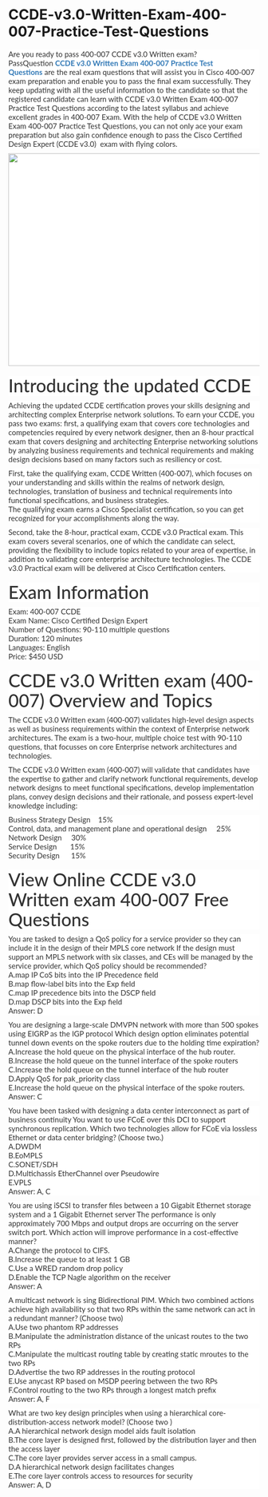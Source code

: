 # CCDE-v3.0-Written-Exam-400-007-Practice-Test-Questions
<p>
	<p style="box-sizing:border-box;margin-top:0px;margin-bottom:10px;color:#333333;font-family:Lato;font-size:15px;white-space:normal;background-color:#FFFFFF;">
		Are you ready to pass 400-007 CCDE v3.0 Written exam? PassQuestion&nbsp;<span style="box-sizing:border-box;font-weight:700;"><a href="https://www.passquestion.com/400-007.html" style="box-sizing:border-box;background-color:transparent;color:#337AB7;text-decoration-line:none;">CCDE v3.0 Written Exam 400-007 Practice Test Questions</a></span>&nbsp;are the real exam questions that will assist you in Cisco 400-007 exam preparation and enable you to pass the final exam successfully. They keep updating with all the useful information to the candidate so that the registered candidate can learn with CCDE v3.0 Written Exam 400-007 Practice Test Questions according to the latest syllabus and achieve excellent grades in 400-007 Exam. With the help of CCDE v3.0 Written Exam 400-007 Practice Test Questions, you can not only ace your exam preparation but also gain confidence enough to pass the Cisco Certified Design Expert (CCDE v3.0) &nbsp;exam with flying colors.&nbsp;
	</p>
	<p style="box-sizing:border-box;margin-top:0px;margin-bottom:10px;color:#333333;font-family:Lato;font-size:15px;white-space:normal;background-color:#FFFFFF;">
		<img alt="" src="https://www.passquestion.com/uploads/pqcom/images/20220630/b785ea8c78a493640f41d29cd48d57e8.png" style="box-sizing:border-box;vertical-align:middle;max-width:100%;height:426px;width:600px;" />
	</p>
	<h1 style="box-sizing:border-box;margin:20px 0px 10px;font-size:36px;font-family:Lato;font-weight:500;line-height:1.1;color:#333333;white-space:normal;background-color:#FFFFFF;">
		Introducing the updated CCDE
	</h1>
	<p style="box-sizing:border-box;margin-top:0px;margin-bottom:10px;color:#333333;font-family:Lato;font-size:15px;white-space:normal;background-color:#FFFFFF;">
		Achieving the updated CCDE certification proves your skills designing and architecting complex Enterprise network solutions. To earn your CCDE, you pass two exams: first, a qualifying exam that covers core technologies and competencies required by every network designer, then an 8-hour practical exam that covers designing and architecting Enterprise networking solutions by analyzing business requirements and technical requirements and making design decisions based on many factors such as resiliency or cost.
	</p>
	<p style="box-sizing:border-box;margin-top:0px;margin-bottom:10px;color:#333333;font-family:Lato;font-size:15px;white-space:normal;background-color:#FFFFFF;">
		First, take the qualifying exam, CCDE Written (400-007), which focuses on your understanding and skills within the realms of network design, technologies, translation of business and technical requirements into functional specifications, and business strategies.<br style="box-sizing:border-box;" />
The qualifying exam earns a Cisco Specialist certification, so you can get recognized for your accomplishments along the way.
	</p>
	<p style="box-sizing:border-box;margin-top:0px;margin-bottom:10px;color:#333333;font-family:Lato;font-size:15px;white-space:normal;background-color:#FFFFFF;">
		Second, take the 8-hour, practical exam, CCDE v3.0 Practical exam. This exam covers several scenarios, one of which the candidate can select, providing the flexibility to include topics related to your area of expertise, in addition to validating core enterprise architecture technologies. The CCDE v3.0 Practical exam will be delivered at Cisco Certification centers.
	</p>
	<h1 style="box-sizing:border-box;margin:20px 0px 10px;font-size:36px;font-family:Lato;font-weight:500;line-height:1.1;color:#333333;white-space:normal;background-color:#FFFFFF;">
		Exam Information
	</h1>
	<p style="box-sizing:border-box;margin-top:0px;margin-bottom:10px;color:#333333;font-family:Lato;font-size:15px;white-space:normal;background-color:#FFFFFF;">
		Exam: 400-007 CCDE<br style="box-sizing:border-box;" />
Exam Name: Cisco Certified Design Expert<br style="box-sizing:border-box;" />
Number of Questions: 90-110 multiple questions<br style="box-sizing:border-box;" />
Duration: 120 minutes<br style="box-sizing:border-box;" />
Languages: English<br style="box-sizing:border-box;" />
Price: $450 USD
	</p>
	<h1 style="box-sizing:border-box;margin:20px 0px 10px;font-size:36px;font-family:Lato;font-weight:500;line-height:1.1;color:#333333;white-space:normal;background-color:#FFFFFF;">
		CCDE v3.0 Written exam (400-007) Overview and Topics
	</h1>
	<p style="box-sizing:border-box;margin-top:0px;margin-bottom:10px;color:#333333;font-family:Lato;font-size:15px;white-space:normal;background-color:#FFFFFF;">
		The CCDE v3.0 Written exam (400-007) validates high-level design aspects as well as business requirements within the context of Enterprise network architectures. The exam is a two-hour, multiple choice test with 90-110 questions, that focusses on core Enterprise network architectures and technologies.
	</p>
	<p style="box-sizing:border-box;margin-top:0px;margin-bottom:10px;color:#333333;font-family:Lato;font-size:15px;white-space:normal;background-color:#FFFFFF;">
		The CCDE v3.0 Written exam (400-007) will validate that candidates have the expertise to gather and clarify network functional requirements, develop network designs to meet functional specifications, develop implementation plans, convey design decisions and their rationale, and possess expert-level knowledge including:
	</p>
	<p style="box-sizing:border-box;margin-top:0px;margin-bottom:10px;color:#333333;font-family:Lato;font-size:15px;white-space:normal;background-color:#FFFFFF;">
		Business Strategy Design &nbsp; &nbsp;15%<br style="box-sizing:border-box;" />
Control, data, and management plane and operational design &nbsp; &nbsp; 25%<br style="box-sizing:border-box;" />
Network Design &nbsp; &nbsp; 30%<br style="box-sizing:border-box;" />
Service Design &nbsp; &nbsp; &nbsp; 15%<br style="box-sizing:border-box;" />
Security Design &nbsp; &nbsp; &nbsp;15%
	</p>
	<h1 style="box-sizing:border-box;margin:20px 0px 10px;font-size:36px;font-family:Lato;font-weight:500;line-height:1.1;color:#333333;white-space:normal;background-color:#FFFFFF;">
		View Online CCDE v3.0 Written exam 400-007 Free Questions
	</h1>
	<p style="box-sizing:border-box;margin-top:0px;margin-bottom:10px;color:#333333;font-family:Lato;font-size:15px;white-space:normal;background-color:#FFFFFF;">
		You are tasked to design a QoS policy for a service provider so they can include it in the design of their MPLS core network If the design must support an MPLS network with six classes, and CEs will be managed by the service provider, which QoS policy should be recommended?<br style="box-sizing:border-box;" />
A.map IP CoS bits into the IP Precedence field<br style="box-sizing:border-box;" />
B.map flow-label bits into the Exp field<br style="box-sizing:border-box;" />
C.map IP precedence bits into the DSCP field<br style="box-sizing:border-box;" />
D.map DSCP bits into the Exp field<br style="box-sizing:border-box;" />
Answer: D
	</p>
	<p style="box-sizing:border-box;margin-top:0px;margin-bottom:10px;color:#333333;font-family:Lato;font-size:15px;white-space:normal;background-color:#FFFFFF;">
		You are designing a large-scale DMVPN network with more than 500 spokes using EIGRP as the IGP protocol Which design option eliminates potential tunnel down events on the spoke routers due to the holding time expiration?<br style="box-sizing:border-box;" />
A.Increase the hold queue on the physical interface of the hub router.<br style="box-sizing:border-box;" />
B.Increase the hold queue on the tunnel interface of the spoke routers<br style="box-sizing:border-box;" />
C.Increase the hold queue on the tunnel interface of the hub router<br style="box-sizing:border-box;" />
D.Apply QoS for pak_priority class<br style="box-sizing:border-box;" />
E.Increase the hold queue on the physical interface of the spoke routers.<br style="box-sizing:border-box;" />
Answer: C
	</p>
	<p style="box-sizing:border-box;margin-top:0px;margin-bottom:10px;color:#333333;font-family:Lato;font-size:15px;white-space:normal;background-color:#FFFFFF;">
		You have been tasked with designing a data center interconnect as part of business continuity You want to use FCoE over this DCI to support synchronous replication. Which two technologies allow for FCoE via lossless Ethernet or data center bridging? (Choose two.)<br style="box-sizing:border-box;" />
A.DWDM<br style="box-sizing:border-box;" />
B.EoMPLS<br style="box-sizing:border-box;" />
C.SONET/SDH<br style="box-sizing:border-box;" />
D.Multichassis EtherChannel over Pseudowire<br style="box-sizing:border-box;" />
E.VPLS<br style="box-sizing:border-box;" />
Answer: A, C
	</p>
	<p style="box-sizing:border-box;margin-top:0px;margin-bottom:10px;color:#333333;font-family:Lato;font-size:15px;white-space:normal;background-color:#FFFFFF;">
		You are using iSCSI to transfer files between a 10 Gigabit Ethernet storage system and a 1 Gigabit Ethernet server The performance is only approximately 700 Mbps and output drops are occurring on the server switch port. Which action will improve performance in a cost-effective manner?<br style="box-sizing:border-box;" />
A.Change the protocol to CIFS.<br style="box-sizing:border-box;" />
B.Increase the queue to at least 1 GB<br style="box-sizing:border-box;" />
C.Use a WRED random drop policy<br style="box-sizing:border-box;" />
D.Enable the TCP Nagle algorithm on the receiver<br style="box-sizing:border-box;" />
Answer: A
	</p>
	<p style="box-sizing:border-box;margin-top:0px;margin-bottom:10px;color:#333333;font-family:Lato;font-size:15px;white-space:normal;background-color:#FFFFFF;">
		A multicast network is sing Bidirectional PIM. Which two combined actions achieve high availability so that two RPs within the same network can act in a redundant manner? (Choose two)<br style="box-sizing:border-box;" />
A.Use two phantom RP addresses<br style="box-sizing:border-box;" />
B.Manipulate the administration distance of the unicast routes to the two RPs<br style="box-sizing:border-box;" />
C.Manipulate the multicast routing table by creating static mroutes to the two RPs<br style="box-sizing:border-box;" />
D.Advertise the two RP addresses in the routing protocol<br style="box-sizing:border-box;" />
E.Use anycast RP based on MSDP peering between the two RPs<br style="box-sizing:border-box;" />
F.Control routing to the two RPs through a longest match prefix<br style="box-sizing:border-box;" />
Answer: A, F
	</p>
	<p style="box-sizing:border-box;margin-top:0px;margin-bottom:10px;color:#333333;font-family:Lato;font-size:15px;white-space:normal;background-color:#FFFFFF;">
		What are two key design principles when using a hierarchical core-distribution-access network model? (Choose two )<br style="box-sizing:border-box;" />
A.A hierarchical network design model aids fault isolation<br style="box-sizing:border-box;" />
B.The core layer is designed first, followed by the distribution layer and then the access layer<br style="box-sizing:border-box;" />
C.The core layer provides server access in a small campus.<br style="box-sizing:border-box;" />
D.A hierarchical network design facilitates changes<br style="box-sizing:border-box;" />
E.The core layer controls access to resources for security<br style="box-sizing:border-box;" />
Answer: A, D
	</p>
</p>
<p>
	<span style="white-space:normal;"></span> 
</p>

